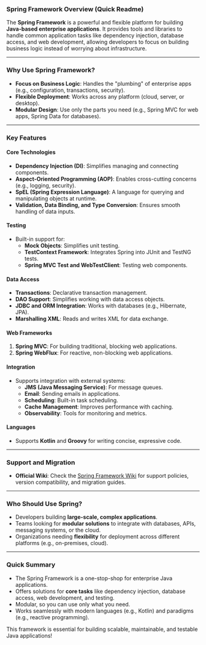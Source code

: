 ### **Spring Framework Overview (Quick Readme)**

The **Spring Framework** is a powerful and flexible platform for building **Java-based enterprise applications**. It provides tools and libraries to handle common application tasks like dependency injection, database access, and web development, allowing developers to focus on building business logic instead of worrying about infrastructure.

---

### **Why Use Spring Framework?**
- **Focus on Business Logic**: Handles the "plumbing" of enterprise apps (e.g., configuration, transactions, security).
- **Flexible Deployment**: Works across any platform (cloud, server, or desktop).
- **Modular Design**: Use only the parts you need (e.g., Spring MVC for web apps, Spring Data for databases).

---

### **Key Features**

#### **Core Technologies**
- **Dependency Injection (DI)**: Simplifies managing and connecting components.
- **Aspect-Oriented Programming (AOP)**: Enables cross-cutting concerns (e.g., logging, security).
- **SpEL (Spring Expression Language)**: A language for querying and manipulating objects at runtime.
- **Validation, Data Binding, and Type Conversion**: Ensures smooth handling of data inputs.

#### **Testing**
- Built-in support for:
  - **Mock Objects**: Simplifies unit testing.
  - **TestContext Framework**: Integrates Spring into JUnit and TestNG tests.
  - **Spring MVC Test and WebTestClient**: Testing web components.

#### **Data Access**
- **Transactions**: Declarative transaction management.
- **DAO Support**: Simplifies working with data access objects.
- **JDBC and ORM Integration**: Works with databases (e.g., Hibernate, JPA).
- **Marshalling XML**: Reads and writes XML for data exchange.

#### **Web Frameworks**
1. **Spring MVC**: For building traditional, blocking web applications.
2. **Spring WebFlux**: For reactive, non-blocking web applications.

#### **Integration**
- Supports integration with external systems:
  - **JMS (Java Messaging Service)**: For message queues.
  - **Email**: Sending emails in applications.
  - **Scheduling**: Built-in task scheduling.
  - **Cache Management**: Improves performance with caching.
  - **Observability**: Tools for monitoring and metrics.

#### **Languages**
- Supports **Kotlin** and **Groovy** for writing concise, expressive code.

---

### **Support and Migration**
- **Official Wiki**: Check the [Spring Framework Wiki](https://github.com/spring-projects/spring-framework/wiki) for support policies, version compatibility, and migration guides.

---

### **Who Should Use Spring?**
- Developers building **large-scale, complex applications**.
- Teams looking for **modular solutions** to integrate with databases, APIs, messaging systems, or the cloud.
- Organizations needing **flexibility** for deployment across different platforms (e.g., on-premises, cloud).

---

### **Quick Summary**
- The Spring Framework is a one-stop-shop for enterprise Java applications.
- Offers solutions for **core tasks** like dependency injection, database access, web development, and testing.
- Modular, so you can use only what you need.
- Works seamlessly with modern languages (e.g., Kotlin) and paradigms (e.g., reactive programming). 

This framework is essential for building scalable, maintainable, and testable Java applications!
